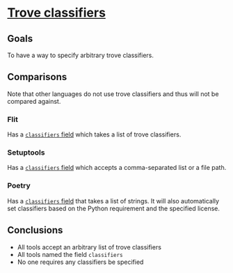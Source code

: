 # [Trove classifiers](https://pypi.org/classifiers/)

## Goals
To have a way to specify arbitrary trove classifiers.

## Comparisons
Note that other languages do not use trove classifiers and thus will not be
compared against.

### Flit
Has a
[`classifiers` field](https://flit.readthedocs.io/en/latest/pyproject_toml.html#metadata-section)
which takes a list of trove classifiers.

### Setuptools
Has a
[`classifiers` field](https://setuptools.readthedocs.io/en/latest/setuptools.html#metadata)
which accepts a comma-separated list or a file path.

### Poetry
Has a [`classifiers` field](https://poetry.eustace.io/docs/pyproject/#classifiers)
that takes a list of strings. It will also automatically set classifiers based
on the Python requirement and the specified license.

## Conclusions
* All tools accept an arbitrary list of trove classifiers
* All tools named the field `classifiers`
* No one requires any classifiers be specified
